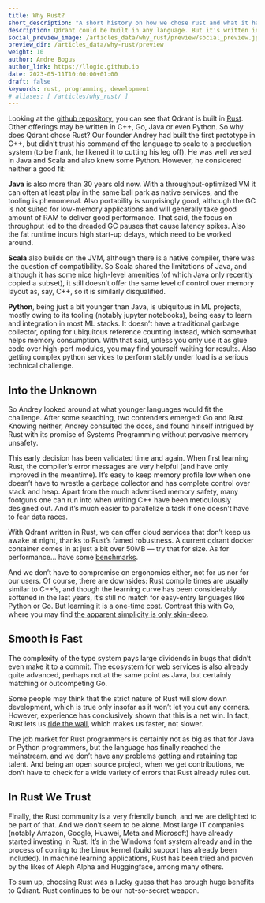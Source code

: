 ```yaml
---
title: Why Rust?
short_description: "A short history on how we chose rust and what it has brought us"
description: Qdrant could be built in any language. But it's written in Rust. Here*s why.
social_preview_image: /articles_data/why_rust/preview/social_preview.jpg
preview_dir: /articles_data/why-rust/preview
weight: 10
author: Andre Bogus
author_link: https://llogiq.github.io
date: 2023-05-11T10:00:00+01:00
draft: false
keywords: rust, programming, development
# aliases: [ /articles/why_rust/ ]
---
```


Looking at the [github repository](https://github.com/qdrant/qdrant), you can see that Qdrant is built in [Rust](https://rust-lang.org). Other offerings may be written in C++, Go, Java or even Python. So why does Qdrant chose Rust? Our founder Andrey had built the first prototype in C++, but didn’t trust his command of the language to scale to a production system (to be frank, he likened it to cutting his leg off). He was well versed in Java and Scala and also knew some Python. However, he considered neither a good fit:

**Java** is also more than 30 years old now. With a throughput-optimized VM it can often at least play in the same ball park as native services, and the tooling is phenomenal. Also portability is surprisingly good, although the GC is not suited for low-memory applications and will generally take good amount of RAM to deliver good performance. That said, the focus on throughput led to the dreaded GC pauses that cause latency spikes. Also the fat runtime incurs high start-up delays, which need to be worked around.

**Scala** also builds on the JVM, although there is a native compiler, there was the question of compatibility. So Scala shared the limitations of Java, and although it has some nice high-level amenities (of which Java only recently copied a subset), it still doesn’t offer the same level of control over memory layout as, say, C++, so it is similarly disqualified.

**Python**, being just a bit younger than Java, is ubiquitous in ML projects, mostly owing to its tooling (notably jupyter notebooks), being easy to learn and integration in most ML stacks. It doesn’t have a traditional garbage collector, opting for ubiquitous reference counting instead, which somewhat helps memory consumption. With that said, unless you only use it as glue code over high-perf modules, you may find yourself waiting for results. Also getting complex python services to perform stably under load is a serious technical challenge.

## Into the Unknown

So Andrey looked around at what younger languages would fit the challenge. After some searching, two contenders emerged: Go and Rust. Knowing neither, Andrey consulted the docs, and found hinself intrigued by Rust with its promise of Systems Programming without pervasive memory unsafety.

This early decision has been validated time and again. When first learning Rust, the compiler’s error messages are very helpful (and have only improved in the meantime). It’s easy to keep memory profile low when one doesn’t have to wrestle a garbage collector and has complete control over stack and heap. Apart from the much advertised memory safety, many footguns one can run into when writing C++ have been meticulously designed out. And it’s much easier to parallelize a task if one doesn’t have to fear data races.

With Qdrant written in Rust, we can offer cloud services that don’t keep us awake at night, thanks to Rust’s famed robustness. A current qdrant docker container comes in at just a bit over 50MB — try that for size. As for performance… have some [benchmarks](https://qdrant.tech/benchmarks).

And we don’t have to compromise on ergonomics either, not for us nor for our users. Of course, there are downsides: Rust compile times are usually similar to C++’s, and though the learning curve has been considerably softened in the last years, it’s still no match for easy-entry languages like Python or Go. But learning it is a one-time cost. Contrast this with Go, where you may find [the apparent simplicity is only skin-deep](https://fasterthanli.me/articles/i-want-off-mr-golangs-wild-ride).

## Smooth is Fast

The complexity of the type system pays large dividends in bugs that didn’t even make it to a commit. The ecosystem for web services is also already quite advanced, perhaps not at the same point as Java, but certainly matching or outcompeting Go.

Some people may think that the strict nature of Rust will slow down development, which is true only insofar as it won’t let you cut any corners. However, experience has conclusively shown that this is a net win. In fact, Rust lets us [ride the wall](https://the-race.com/nascar/bizarre-wall-riding-move-puts-chastain-into-nascar-folklore/), which makes us faster, not slower.

The job market for Rust programmers is certainly not as big as that for Java or Python programmers, but the language has finally reached the mainstream, and we don’t have any problems getting and retaining top talent. And being an open source project, when we get contributions, we don’t have to check for a wide variety of errors that Rust already rules out.

## In Rust We Trust

Finally, the Rust community is a very friendly bunch, and we are delighted to be part of that. And we don’t seem to be alone. Most large IT companies (notably Amazon, Google, Huawei, Meta and Microsoft) have already started investing in Rust. It’s in the Windows font system already and in the process of coming to the Linux kernel (build support has already been included). In machine learning applications, Rust has been tried and proven by the likes of Aleph Alpha and Huggingface, among many others.

To sum up, choosing Rust was a lucky guess that has brough huge benefits to Qdrant. Rust continues to be our not-so-secret weapon.